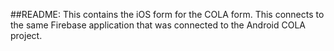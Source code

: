 ##README:
This contains the iOS form for the COLA form. This connects to the same Firebase application that was connected to the Android COLA project.
